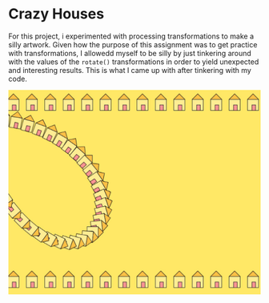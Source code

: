 # Crazy Houses

For this project, i experimented with processing transformations to make a silly artwork. Given how the purpose of this assignment was to get practice with transformations, I allowedd myself to be silly by just tinkering around with the values of the ```rotate()``` transformations in order to yield unexpected and interesting results. This is what I came up with after tinkering with my code. 

<img src="crazy_houses.jpg">